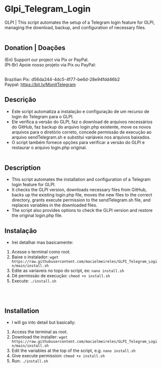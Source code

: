 # Glpi_Telegram_Login
GLPI | This script automates the setup of a Telegram login feature for GLPI, managing the download, backup, and configuration of necessary files.
<br /><br />

## Donation | Doações
(En)      Support our project via Pix or PayPal.<br />
(Pt-Br) Apoie nosso projeto via Pix ou PayPal:<br /><br />

Brazilian Pix: d56da244-4dc5-4f77-be6d-28e94fdd46b2<br />
Paypal: https://bit.ly/MonitTelegram<br />

## Descrição
- Este script automatiza a instalação e configuração de um recurso de login do Telegram para o GLPI.
- Ele verifica a versão do GLPI, faz o download de arquivos necessários do GitHub, faz backup do arquivo login.php existente, move os novos arquivos para o diretório correto, concede permissão de execução ao arquivo sendTelegram.sh e substitui variáveis nos arquivos baixados.
- O script também fornece opções para verificar a versão do GLPI e restaurar o arquivo login.php original.
<br /><br />

## Description
- This script automates the installation and configuration of a Telegram login feature for GLPI.
- It checks the GLPI version, downloads necessary files from GitHub, backs up the existing login.php file, moves the new files to the correct directory, grants execute permission to the sendTelegram.sh file, and replaces variables in the downloaded files.
- The script also provides options to check the GLPI version and restore the original login.php file.

## Instalação 
- Irei detalhar mas basicamente: 
1) Acesse o terminal como root.
2) Baixe o instalador: `wget https://raw.githubusercontent.com/macielmeireles/GLPI_Telegram_Login/main/install.sh`
3) Edite as variaveis no topo do script, ex: `nano install.sh`
4) Dê permissão de execução: `chmod +x install.sh`
5) Execute: `./install.sh`

<br /><br />

## Installation
- I will go into detail but basically:
1) Access the terminal as root.
2) Download the installer: `wget https://raw.githubusercontent.com/macielmeireles/GLPI_Telegram_Login/main/install.sh`
3) Edit the variables at the top of the script, e.g. `nano install.sh`
4) Give execute permission: `chmod +x install.sh`
5) Run: `./install.sh`
